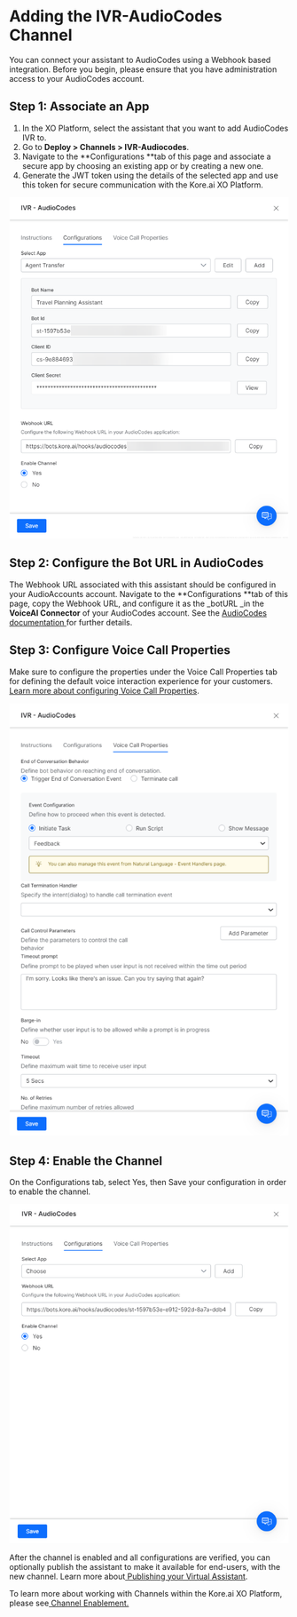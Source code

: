 # **Adding the IVR-AudioCodes Channel**

You can connect your assistant to AudioCodes using a Webhook based integration. Before you begin, please ensure that you have administration access to your AudioCodes account.


## Step 1: Associate an App

1. In the XO Platform, select the assistant that you want to add AudioCodes IVR to.
2. Go to **Deploy > Channels > IVR-Audiocodes**.
3. Navigate to the **Configurations **tab of this page and associate a secure app by choosing an existing app or by creating a new one.
4. Generate the JWT token using the details of the selected app and use this token for secure communication with the Kore.ai XO Platform.

 ![JWT token details](./images/ivr-audio-codes.png "JWT token details")


## Step 2: Configure the Bot URL in AudioCodes

The Webhook URL associated with this assistant should be configured in your AudioAccounts account. Navigate to the **Configurations **tab of this page, copy the Webhook URL, and configure it as the _botURL _in the **VoiceAI Connector** of your AudioCodes account. See the [AudioCodes documentation ](https://techdocs.audiocodes.com/voice-ai-connect/Content/VAIG_API/API_1.htm)for further details.

## Step 3: Configure Voice Call Properties

Make sure to configure the properties under the Voice Call Properties tab for defining the default voice interaction experience for your customers. [Learn more about configuring Voice Call Properties](https://developer.kore.ai/docs/bots/bot-builder-tool/dialog-task/voice-call-properties/).

 ![configure voice call properties](./images/ivr-audio-codes1.png "configure voice call properties")

## Step 4: Enable the Channel

On the Configurations tab, select Yes, then Save your configuration in order to enable the channel.

 ![enable ivr audio codes channel](./images/ivr-audio-codes2.png "enable ivr audio codes channel")

After the channel is enabled and all configurations are verified, you can optionally publish the assistant to make it available for end-users, with the new channel. Learn more about[ Publishing your Virtual Assistant](https://developer.kore.ai/docs/bots/publish/publishing-bot/).

To learn more about working with Channels within the Kore.ai XO Platform, please see[ Channel Enablement.](https://developer.kore.ai/docs/bots/channel-enablement/adding-channels-to-your-bot/)
